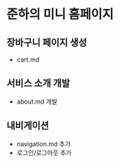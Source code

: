 # 준하의 미니 홈페이지

## 장바구니 페이지 생성
- cart.md

## 서비스 소개 개발
- about.md 개발

## 내비게이션
- navigation.md 추가
- 로그인/로그아웃 추가

